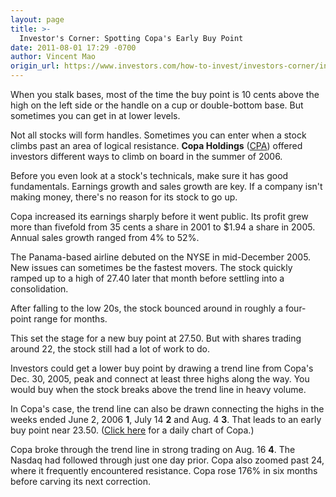 ```yaml
---
layout: page
title: >-
  Investor's Corner: Spotting Copa's Early Buy Point
date: 2011-08-01 17:29 -0700
author: Vincent Mao
origin_url: https://www.investors.com/how-to-invest/investors-corner/investors-corner-spotting-copas-early-buy-point/
---
```


When you stalk bases, most of the time the buy point is 10 cents above the high on the left side or the handle on a cup or double-bottom base. But sometimes you can get in at lower levels.

Not all stocks will form handles. Sometimes you can enter when a stock climbs past an area of logical resistance. **Copa Holdings** ([CPA](https://research.investors.com/quote.aspx?symbol=CPA)) offered investors different ways to climb on board in the summer of 2006.

Before you even look at a stock's technicals, make sure it has good fundamentals. Earnings growth and sales growth are key. If a company isn't making money, there's no reason for its stock to go up.

Copa increased its earnings sharply before it went public. Its profit grew more than fivefold from 35 cents a share in 2001 to \$1.94 a share in 2005. Annual sales growth ranged from 4% to 52%.

The Panama-based airline debuted on the NYSE in mid-December 2005. New issues can sometimes be the fastest movers. The stock quickly ramped up to a high of 27.40 later that month before settling into a consolidation.

After falling to the low 20s, the stock bounced around in roughly a four-point range for months.

This set the stage for a new buy point at 27.50. But with shares trading around 22, the stock still had a lot of work to do.

Investors could get a lower buy point by drawing a trend line from Copa's Dec. 30, 2005, peak and connect at least three highs along the way. You would buy when the stock breaks above the trend line in heavy volume.

In Copa's case, the trend line can also be drawn connecting the highs in the weeks ended June 2, 2006 **1**, July 14 **2** and Aug. 4 **3**. That leads to an early buy point near 23.50. ([Click here](/NewsAndAnalysis/PhotoPopup.aspx?path=WEBcor0802.jpg&docId=580067) for a daily chart of Copa.)

Copa broke through the trend line in strong trading on Aug. 16 **4**. The Nasdaq had followed through just one day prior. Copa also zoomed past 24, where it frequently encountered resistance. Copa rose 176% in six months before carving its next correction.
